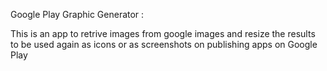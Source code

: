 

Google Play Graphic Generator :

This is an app to retrive images from google images and resize the results to be used again as icons or as screenshots on publishing apps on Google Play
